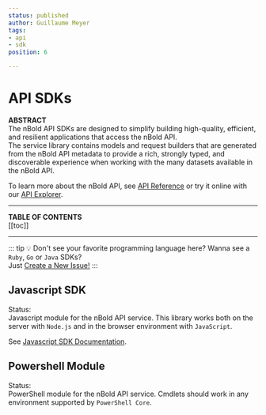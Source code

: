 ```yaml
---
status: published
author: Guillaume Meyer
tags:
- api
- sdk
position: 6

---
```

# API SDKs

**ABSTRACT**  
The nBold API SDKs are designed to simplify building high-quality, efficient, and resilient applications that access the nBold API.  
The service library contains models and request builders that are generated from the nBold API metadata to provide a rich, strongly typed, and discoverable experience when working with the many datasets available in the nBold API.

To learn more about the nBold API, see [API Reference](/api) or try it online with our [API Explorer](/api/explorer.md).

---

**TABLE OF CONTENTS**  
[[toc]]

---

::: tip 💡 Don't see your favorite programming language here?
Wanna see a `Ruby`, `Go` or `Java` SDKs?  
Just [Create a New Issue!](https://github.com/nboldhq/docs/issues)
:::

## Javascript SDK
Status: <Badge text="beta" type="warning"/>  
Javascript module for the nBold API service. This library works both on the server with `Node.js` and in the browser environment with `JavaScript`.

See [Javascript SDK Documentation](/api/latest/sdks/javascript).

## Powershell Module
Status: <Badge text="Coming Soon" type="error"/>  
PowerShell module for the nBold API service. Cmdlets should work in any environment supported by `PowerShell Core`.

